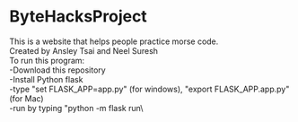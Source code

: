 # ByteHacksProject
This is a website that helps people practice morse code.\
Created by Ansley Tsai and Neel Suresh\
To run this program:\
  -Download this repository\
  -Install Python flask\
  -type "set FLASK_APP=app.py" (for windows), "export FLASK_APP.app.py" (for Mac)\
  -run by typing "python -m flask run\
  
